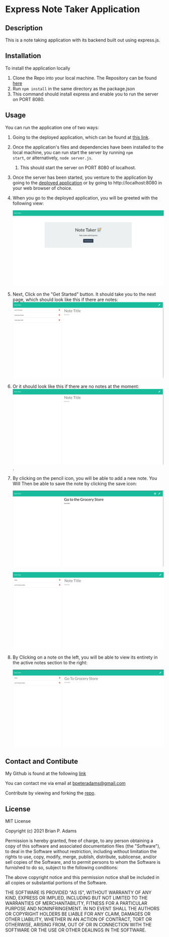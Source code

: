 # Express Note Taker Application

## Description
This is a note taking application with its backend built out using express.js.

## Installation
To install the application locally

1. Clone the Repo into your local machine. The Repository can be found [here](https://www.github.com/thebadams/note-taker-app.git)
1. Run <code>npm install</code> in the same directory as the package.json
1. This command should install express and enable you to run the server on PORT 8080.

## Usage

You can run the application one of two ways:

1. Going to the deployed application, which can be found at [this link](https://fast-dusk-92728.herokuapp.com/).

1. Once the application's files and dependencies have been installed to the local machine, you can run start the server by running <code>npm start</code>, or alternatively, <code>node server.js</code>.
  
   1. This should start the server on PORT 8080 of localhost.

1. Once the server has been started, you venture to the application by going to the [deployed application](https://fast-dusk-92728.herokuapp.com/) or by going to http://localhost:8080 in your web browser of choice. 

1. When you go to the deployed application, you will be greeted with the following view:

    ![Landing Page](./Assets/screenshots/landing-page.png)

1. Next, Click on the "Get Started" button. It should take you to the next page, which should look like this if there are notes:
    ![Notes Page](./Assets/screenshots/notes-page.png)

1. Or it should look like this if there are no notes at the moment:
    ![Notes Page No Notes](./Assets/screenshots/notes-page-empty.png).
    

1. By clicking on the pencil icon, you will be able to add a new note. You Will Then be able to save the note by clicking the save icon:

    ![New Note Unsaved](./Assets/screenshots/new-note-unsaved.png)

    ![New Note Saved](./Assets/screenshots/new-note-saved.png)

1. By Clicking on a note on the left, you will be able to view its entirety in the active notes section to the right:

    ![Note Active](./Assets/screenshots/note-active.png)

## Contact and Contibute

My Github is found at the following [link](https://www.github.com/thebadams)

You can contact me via email at [bpeteradams@gmail.com](mailto:bpeteradams@gmail.com)

Contribute by viewing and forking the [repo](https://www.github.com/thebadams/note-taker-app.git).

## License

MIT License

Copyright (c) 2021 Brian P. Adams

Permission is hereby granted, free of charge, to any person obtaining a copy
of this software and associated documentation files (the "Software"), to deal
in the Software without restriction, including without limitation the rights
to use, copy, modify, merge, publish, distribute, sublicense, and/or sell
copies of the Software, and to permit persons to whom the Software is
furnished to do so, subject to the following conditions:

The above copyright notice and this permission notice shall be included in all
copies or substantial portions of the Software.

THE SOFTWARE IS PROVIDED "AS IS", WITHOUT WARRANTY OF ANY KIND, EXPRESS OR
IMPLIED, INCLUDING BUT NOT LIMITED TO THE WARRANTIES OF MERCHANTABILITY,
FITNESS FOR A PARTICULAR PURPOSE AND NONINFRINGEMENT. IN NO EVENT SHALL THE
AUTHORS OR COPYRIGHT HOLDERS BE LIABLE FOR ANY CLAIM, DAMAGES OR OTHER
LIABILITY, WHETHER IN AN ACTION OF CONTRACT, TORT OR OTHERWISE, ARISING FROM,
OUT OF OR IN CONNECTION WITH THE SOFTWARE OR THE USE OR OTHER DEALINGS IN THE
SOFTWARE.



